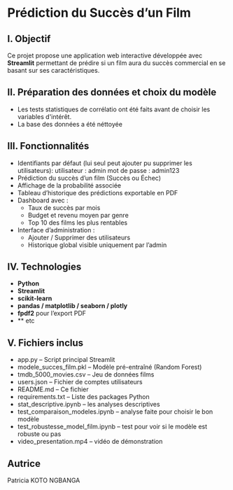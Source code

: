 # Prédiction du Succès d’un Film

## I. Objectif
Ce projet propose une application web interactive développée avec **Streamlit** permettant de prédire si un film aura du succès commercial en se basant sur ses caractéristiques.

## II. Préparation des données et choix du modèle
- Les tests statistiques de corrélatio ont été faits avant de choisir les variables d'intérêt.
- La base des données a été néttoyée

## III. Fonctionnalités
-  Identifiants par défaut (lui seul peut ajouter pu supprimer les utilisateurs):
      utilisateur : admin
      mot de passe : admin123
- Prédiction du succès d’un film (Succès ou Échec)
- Affichage de la probabilité associée
- Tableau d’historique des prédictions exportable en PDF
- Dashboard avec :
  - Taux de succès par mois
  - Budget et revenu moyen par genre
  - Top 10 des films les plus rentables
- Interface d’administration :
  - Ajouter / Supprimer des utilisateurs
  - Historique global visible uniquement par l’admin

## IV. Technologies

- **Python**
- **Streamlit**
- **scikit-learn**
- **pandas / matplotlib / seaborn / plotly**
- **fpdf2** pour l’export PDF
- ** etc
## V. Fichiers inclus
- app.py – Script principal Streamlit
- modele_succes_film.pkl – Modèle pré-entraîné (Random Forest)
- tmdb_5000_movies.csv – Jeu de données films
- users.json – Fichier de comptes utilisateurs
- README.md – Ce fichier
- requirements.txt – Liste des packages Python
- stat_descriptive.ipynb – les analyses descriptives
- test_comparaison_modeles.ipynb – analyse faite pour choisir le bon modèle
- test_robustesse_model_film.ipynb – test pour voir si le modèle est robuste ou pas
- video_presentation.mp4 – vidéo de démonstration

## Autrice
Patricia KOTO NGBANGA
